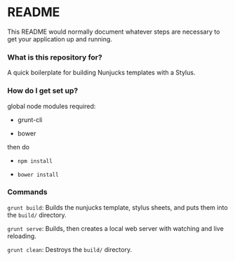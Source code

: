 # README #

This README would normally document whatever steps are necessary to get your application up and running.

### What is this repository for? ###

A quick boilerplate for building Nunjucks templates with a Stylus.

### How do I get set up? ###

global node modules required:

* grunt-cli

* bower

then do

* `npm install`

* `bower install`

### Commands ###

`grunt build`: Builds the nunjucks template, stylus sheets, and puts them into the `build/` directory.

`grunt serve`: Builds, then creates a local web server with watching and live reloading.

`grunt clean`: Destroys the `build/` directory.